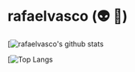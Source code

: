 # rafaelvasco (:alien: :metal:)

[![rafaelvasco's github stats](https://github-readme-stats-git-masterrstaa-rickstaa.vercel.app/api?username=rafaelvasco&theme=radical)

[![Top Langs](https://github-readme-stats-git-masterrstaa-rickstaa.vercel.app/api/top-langs/?username=rafaelvasco&theme=radical&layout=compact)
